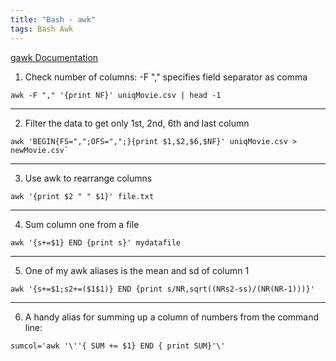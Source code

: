 ```yaml
---
title: "Bash - awk"
tags: Bash Awk
---
```



[gawk Documentation](https://www.gnu.org/software/gawk/manual/gawk.pdf)


1. Check number of columns: -F "," specifies field separator as comma

```{bash}
awk -F "," '{print NF}' uniqMovie.csv | head -1
```
---

2. Filter the data to get only 1st, 2nd, 6th and last column

```{bash}
awk 'BEGIN{FS=",";OFS=",";}{print $1,$2,$6,$NF}' uniqMovie.csv > newMovie.csv`
```

---

3. Use awk to rearrange columns

```{bash}
awk '{print $2 " " $1}' file.txt
```

---

4. Sum column one from a file

```{bash}
awk '{s+=$1} END {print s}' mydatafile
```

---


5. One of my awk aliases is the mean and sd of column 1

```{bash}
awk '{s+=$1;s2+=($1$1)} END {print s/NR,sqrt((NRs2-ss)/(NR(NR-1)))}'
```

---


6. A handy alias for summing up a column of numbers from the command line:

```{bash}
sumcol='awk '\''{ SUM += $1} END { print SUM}'\' 
```
